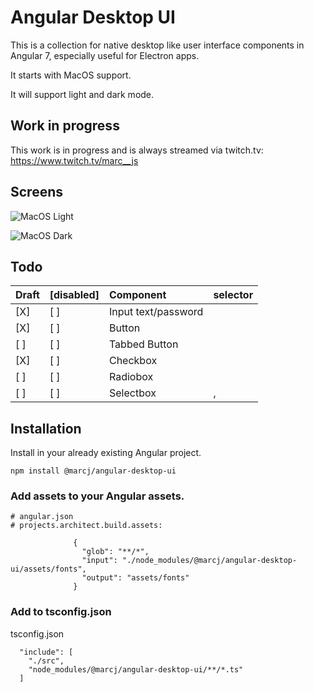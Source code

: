 # Angular Desktop UI

This is a collection for native desktop like user interface components in Angular 7, 
especially useful for Electron apps.

It starts with MacOS support. 
 
It will support light and dark mode.

## Work in progress

This work is in progress and is always streamed via twitch.tv: https://www.twitch.tv/marc__js


## Screens

![MacOS Light](https://raw.githubusercontent.com/marcj/angular-desktop-ui/master/docs/assets/macos-light.png)

![MacOS Dark](https://raw.githubusercontent.com/marcj/angular-desktop-ui/master/docs/assets/macos-dark.png)

## Todo

| Draft | [disabled] | Component           | selector                   |
|:------|:-----------|:--------------------|:---------------------------|
| [X]   | [ ]        | Input text/password | <dui-input>                |
| [X]   | [ ]        | Button              | <dui-button>               |
| [ ]   | [ ]        | Tabbed Button       | <dui-tabbed-button>        |
| [X]   | [ ]        | Checkbox            | <dui-checkbox>             |
| [ ]   | [ ]        | Radiobox            | <dui-radiobox>             |
| [ ]   | [ ]        | Selectbox           | <dui-select>, <dui-option> |

 

## Installation

Install in your already existing Angular project.

```
npm install @marcj/angular-desktop-ui
```

### Add assets to your Angular assets.

```
# angular.json
# projects.architect.build.assets:

              {
                "glob": "**/*",
                "input": "./node_modules/@marcj/angular-desktop-ui/assets/fonts",
                "output": "assets/fonts"
              }
```

### Add to tsconfig.json

tsconfig.json

```
  "include": [
    "./src",
    "node_modules/@marcj/angular-desktop-ui/**/*.ts"
  ]
```
